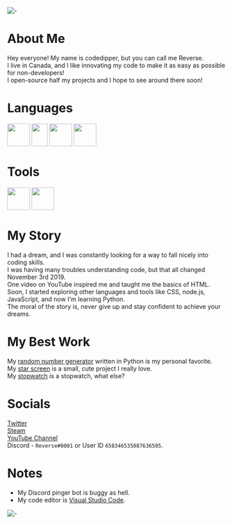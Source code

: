 ![-](https://i.imgur.com/iIFL3qi.png)
# About Me
Hey everyone! My name is codedipper, but you can call me Reverse.\
I live in Canada, and I like innovating my code to make it as easy as possible for non-developers!\
I open-source half my projects and I hope to see around there soon!
# Languages
<img src="https://i.imgur.com/wHNvoeh.png" style="align:left;" height="52px" width="52px"></img>
<img src="https://i.imgur.com/OTCqHHM.png" style="align:left;" height="52px" width="37px"></img>
<img src="https://i.imgur.com/TwpFxWe.png" style="align:left;" height="52px" width="52px"></img>
<img src="https://i.imgur.com/4D3SFyQ.png" style="align:left;" height="52px" width="52px"></img>
# Tools
<img src="https://i.imgur.com/G3STlyk.png" style="align:left;" height="52px" width="52px"></img>
<img src="https://i.imgur.com/rynx7KX.png" height="52px" width="52px"></img>
# My Story
I had a dream, and I was constantly looking for a way to fall nicely into coding skills.\
I was having many troubles understanding code, but that all changed November 3rd 2019.\
One video on YouTube inspired me and taught me the basics of HTML.\
Soon, I started exploring other languages and tools like CSS, node.js, JavaScript, and now I'm learning Python.\
The moral of the story is, never give up and stay confident to achieve your dreams.
# My Best Work
My [random number generator](https://github.com/codedipper/python-number-chooser) written in Python is my personal favorite.\
My [star screen](https://github.com/codedipper/stars) is a small, cute project I really love.\
My [stopwatch](https://github.com/codedipper/stopwatch) is a stopwatch, what else?
# Socials
[Twitter](https://twitter.com/Gemma_The_Cat)\
[Steam](https://steamcommunity.com/id/9809897752)\
[YouTube Channel](https://youtube.com/channel/UCNlfkNEs8Up0jRaXFCN99zg)\
Discord - `Reverse#0001` or User ID `658346535087636505`.
# Notes
- My Discord pinger bot is buggy as hell.
- My code editor is [Visual Studio Code](https://code.visualstudio.com/).

![-](https://i.imgur.com/iIFL3qi.png)

